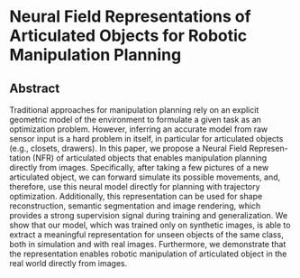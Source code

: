 # Neural Field Representations of Articulated Objects for Robotic Manipulation Planning

## Abstract
Traditional approaches for manipulation planning
rely on an explicit geometric model of the environment to
formulate a given task as an optimization problem. However,
inferring an accurate model from raw sensor input is a hard
problem in itself, in particular for articulated objects (e.g., closets,
drawers). In this paper, we propose a Neural Field Represen-
tation (NFR) of articulated objects that enables manipulation
planning directly from images. Specifically, after taking a few
pictures of a new articulated object, we can forward simulate
its possible movements, and, therefore, use this neural model
directly for planning with trajectory optimization. Additionally,
this representation can be used for shape reconstruction, semantic
segmentation and image rendering, which provides a strong
supervision signal during training and generalization.
We show that our model, which was trained only on synthetic
images, is able to extract a meaningful representation for unseen
objects of the same class, both in simulation and with real
images. Furthermore, we demonstrate that the representation
enables robotic manipulation of articulated object in the real
world directly from images.
